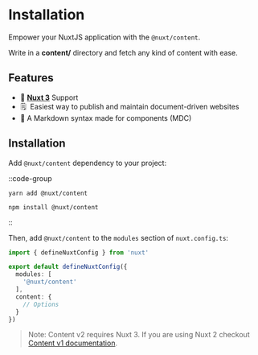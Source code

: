 # Installation

Empower your NuxtJS application with the `@nuxt/content`.

Write in a **content/** directory and fetch any kind of content with ease.

## Features

- 💚 [**Nuxt 3**](https://v3.nuxtjs.org) Support
- 🗒  Easiest way to publish and maintain document-driven websites
- 🚀 A Markdown syntax made for components (MDC)

## Installation

Add `@nuxt/content` dependency to your project:

::code-group

``` [Yarn]
yarn add @nuxt/content
```

``` [NPM]
npm install @nuxt/content
```

::

Then, add `@nuxt/content` to the `modules` section of `nuxt.config.ts`:

```ts [nuxt.config.ts]
import { defineNuxtConfig } from 'nuxt'

export default defineNuxtConfig({
  modules: [
    '@nuxt/content'
  ],
  content: {
    // Options
  }
})
```

> Note: Content v2 requires Nuxt 3. If you are using Nuxt 2 checkout [Content v1 documentation](https://content.nuxtjs.org).
